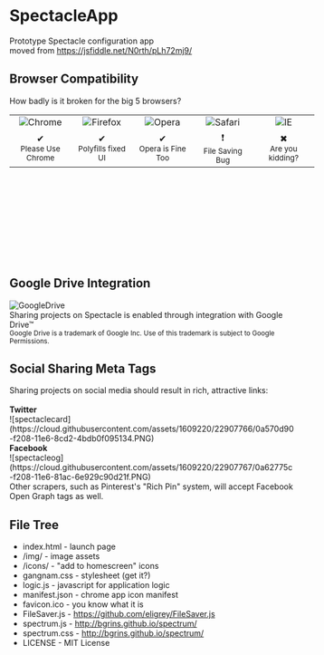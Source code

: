 # SpectacleApp
Prototype Spectacle configuration app <br/>
moved from https://jsfiddle.net/N0rth/pLh72mj9/
<br/>
<h2>Browser Compatibility</h2>
How badly is it broken for the big 5 browsers?<br/>
<table style="width: 539px; height: 223px; text-align: center;">
<tbody>
<tr>
<td style="width: 106.4px;"><img alt="Chrome" src="https://cloud.githubusercontent.com/assets/1609220/22127033/6d13ac28-de57-11e6-8b92-cc90a53a94ee.png"></td>
<td style="width: 107.2px;"><img alt="Firefox" src="https://cloud.githubusercontent.com/assets/1609220/22127030/6ac2b78e-de57-11e6-8e73-b7803c8bcce5.png"></td>
<td style="width: 108px;"><img alt="Opera" src="https://cloud.githubusercontent.com/assets/1609220/22127029/68fa0538-de57-11e6-935f-d84149a34193.png"></td>
<td style="width: 108px;"><img alt="Safari" src="https://cloud.githubusercontent.com/assets/1609220/22127028/66735210-de57-11e6-8e65-efccf6a05107.png"></td>
<td style="width: 108px;"><img alt="IE" src="https://cloud.githubusercontent.com/assets/1609220/22127022/636efad8-de57-11e6-994b-6d848b279e15.png"></td>
</tr>
<tr>
<td style="width: 106.4px;">&#10004;<br/><small>Please Use Chrome</small></td>
<td style="width: 107.2px;">&#10004;<br/><small>Polyfills fixed UI</small></td>
<td style="width: 108px;">&#10004;<br/><small>Opera is Fine Too</small></td>
<td style="width: 108px;">&#10071;<br/><small>File Saving Bug</small></td>
<td style="width: 108px;">&#10006;<br/><small>Are you kidding?</small></td>
</tr>
</tbody>
</table>
<!-- DivTable.com -->
<br/>
<h2>Google Drive Integration</h2>
<img alt="GoogleDrive" src="https://cloud.githubusercontent.com/assets/1609220/22617684/48c1e0a0-ea88-11e6-9693-6db3abf8d2e1.png">
<br/>
Sharing projects on Spectacle is enabled through integration with Google Drive™<br/>
<small>Google Drive is a trademark of Google Inc. Use of this trademark is subject to Google Permissions.</small>
<br/>
<h2>Social Sharing Meta Tags</h2>
Sharing projects on social media should result in rich, attractive links:<br/><br/>
<strong>Twitter</strong><br/>
![spectaclecard](https://cloud.githubusercontent.com/assets/1609220/22907766/0a570d90-f208-11e6-8cd2-4bdb0f095134.PNG)
<br/>
<strong>Facebook</strong><br/>
![spectacleog](https://cloud.githubusercontent.com/assets/1609220/22907767/0a62775c-f208-11e6-81ac-6e929c90d21f.PNG)
<br/>
Other scrapers, such as Pinterest's "Rich Pin" system, will accept Facebook Open Graph tags as well.
<br/>
<h2>File Tree</h2>

* index.html - launch page<br/>
* /img/ - image assets <br/>
* /icons/ - "add to homescreen" icons<br/>
* gangnam.css - stylesheet (get it?)<br/>
* logic.js - javascript for application logic<br/>
* manifest.json - chrome app icon manifest<br/>
* favicon.ico - you know what it is<br/>
* FileSaver.js - https://github.com/eligrey/FileSaver.js<br/>
* spectrum.js - http://bgrins.github.io/spectrum/<br/>
* spectrum.css - http://bgrins.github.io/spectrum/<br/>
* LICENSE - MIT License<br/>
<br/>

